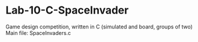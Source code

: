 # Lab-10-C-SpaceInvader
Game design competition, written in C (simulated and board, groups of two)
Main file: SpaceInvaders.c

